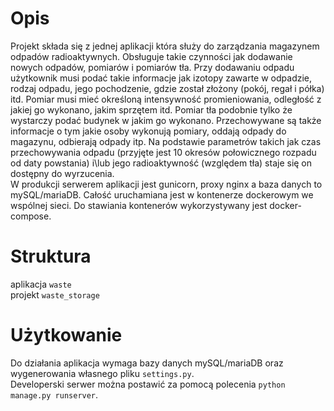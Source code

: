 # Opis
Projekt składa się z jednej aplikacji która służy do zarządzania magazynem odpadów radioaktywnych. Obsługuje takie czynności jak dodawanie nowych odpadów, pomiarów i pomiarów tła. Przy dodawaniu odpadu użytkownik musi podać takie informacje jak izotopy zawarte w odpadzie, rodzaj odpadu, jego pochodzenie, gdzie został złożony (pokój, regał i półka) itd. Pomiar musi mieć określoną intensywność promieniowania, odległość z jakiej go wykonano, jakim sprzętem itd. Pomiar tła podobnie tylko że wystarczy podać budynek w jakim go wykonano.
Przechowywane są także informacje o tym jakie osoby wykonują pomiary, oddają odpady do magazynu, odbierają odpady itp. 
Na podstawie parametrów takich jak czas przechowywania odpadu (przyjęte jest 10 okresów połowicznego rozpadu od daty powstania) i\lub jego radioaktywność (względem tła) staje się on dostępny do wyrzucenia.  
W produkcji serwerem aplikacji jest gunicorn, proxy nginx a baza danych to mySQL/mariaDB. Całość uruchamiana jest w kontenerze dockerowym we wspólnej sieci. Do stawiania kontenerów wykorzystywany jest docker-compose.  

# Struktura

aplikacja `waste`  
projekt `waste_storage`

# Użytkowanie  
Do działania aplikacja wymaga bazy danych mySQL/mariaDB oraz wygenerowania własnego pliku `settings.py`.  
Developerski serwer można postawić za pomocą polecenia `python manage.py runserver`.  

